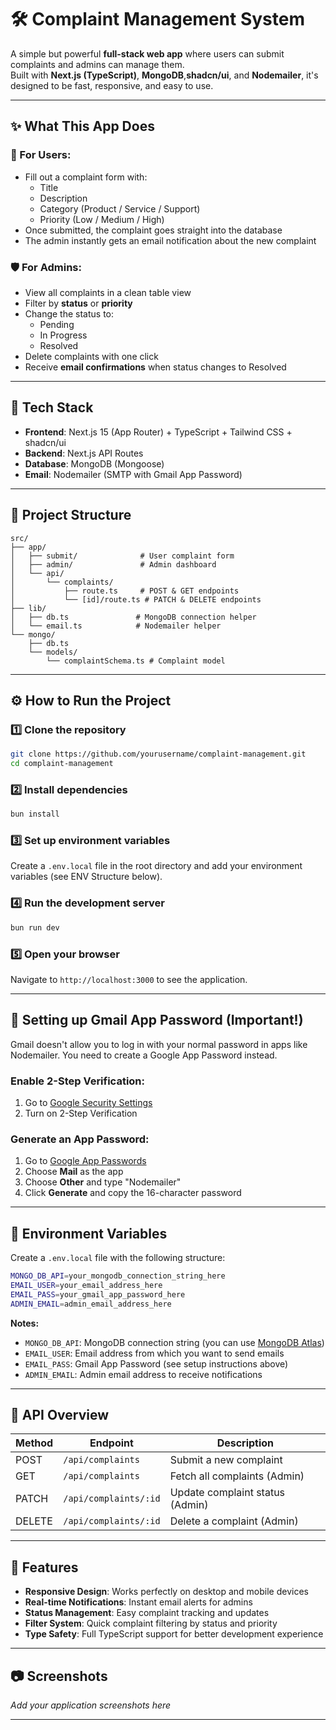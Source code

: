 # 🛠 Complaint Management System

A simple but powerful **full-stack web app** where users can submit complaints and admins can manage them.  
Built with **Next.js (TypeScript)**, **MongoDB**,**shadcn/ui**, and **Nodemailer**, it's designed to be fast, responsive, and easy to use.

---

## ✨ What This App Does

### 👤 For Users:
- Fill out a complaint form with:
  - Title
  - Description
  - Category (Product / Service / Support)
  - Priority (Low / Medium / High)
- Once submitted, the complaint goes straight into the database
- The admin instantly gets an email notification about the new complaint

### 🛡 For Admins:
- View all complaints in a clean table view
- Filter by **status** or **priority**
- Change the status to:
  - Pending
  - In Progress
  - Resolved
- Delete complaints with one click
- Receive **email confirmations** when status changes to Resolved

---

## 🧰 Tech Stack

- **Frontend**: Next.js 15 (App Router) + TypeScript + Tailwind CSS + shadcn/ui
- **Backend**: Next.js API Routes
- **Database**: MongoDB (Mongoose)
- **Email**: Nodemailer (SMTP with Gmail App Password)

---

## 📂 Project Structure

```
src/
├── app/
│   ├── submit/              # User complaint form
│   ├── admin/               # Admin dashboard
│   └── api/
│       └── complaints/
│           ├── route.ts     # POST & GET endpoints
│           └── [id]/route.ts # PATCH & DELETE endpoints
├── lib/
│   ├── db.ts               # MongoDB connection helper
│   └── email.ts            # Nodemailer helper
└── mongo/
    ├── db.ts
    └── models/
        └── complaintSchema.ts # Complaint model
```

---

## ⚙️ How to Run the Project

### 1️⃣ Clone the repository
```bash
git clone https://github.com/yourusername/complaint-management.git
cd complaint-management
```

### 2️⃣ Install dependencies
```bash
bun install
```

### 3️⃣ Set up environment variables
Create a `.env.local` file in the root directory and add your environment variables (see ENV Structure below).

### 4️⃣ Run the development server
```bash
bun run dev
```

### 5️⃣ Open your browser
Navigate to `http://localhost:3000` to see the application.

---

## 📧 Setting up Gmail App Password (Important!)

Gmail doesn't allow you to log in with your normal password in apps like Nodemailer. You need to create a Google App Password instead.

### Enable 2-Step Verification:
1. Go to [Google Security Settings](https://myaccount.google.com/security)
2. Turn on 2-Step Verification

### Generate an App Password:
1. Go to [Google App Passwords](https://myaccount.google.com/apppasswords)
2. Choose **Mail** as the app
3. Choose **Other** and type "Nodemailer"
4. Click **Generate** and copy the 16-character password

---

## 📌 Environment Variables

Create a `.env.local` file with the following structure:

```bash
MONGO_DB_API=your_mongodb_connection_string_here
EMAIL_USER=your_email_address_here
EMAIL_PASS=your_gmail_app_password_here
ADMIN_EMAIL=admin_email_address_here
```

**Notes:**
- `MONGO_DB_API`: MongoDB connection string (you can use [MongoDB Atlas](https://www.mongodb.com/products/platform/atlas-database))
- `EMAIL_USER`: Email address from which you want to send emails
- `EMAIL_PASS`: Gmail App Password (see setup instructions above)
- `ADMIN_EMAIL`: Admin email address to receive notifications

---

## 📌 API Overview

| Method | Endpoint              | Description                     |
|--------|-----------------------|---------------------------------|
| POST   | `/api/complaints`     | Submit a new complaint          |
| GET    | `/api/complaints`     | Fetch all complaints (Admin)    |
| PATCH  | `/api/complaints/:id` | Update complaint status (Admin) |
| DELETE | `/api/complaints/:id` | Delete a complaint (Admin)      |

---

## 🚀 Features

- **Responsive Design**: Works perfectly on desktop and mobile devices
- **Real-time Notifications**: Instant email alerts for admins
- **Status Management**: Easy complaint tracking and updates
- **Filter System**: Quick complaint filtering by status and priority
- **Type Safety**: Full TypeScript support for better development experience

---

## 📷 Screenshots

*Add your application screenshots here*

---
